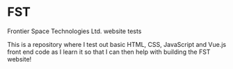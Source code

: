 # FST
Frontier Space Technologies Ltd. website tests

This is a repository where I test out basic HTML, CSS, JavaScript and Vue.js front end code as I learn it so that I can then help with building the FST website!
